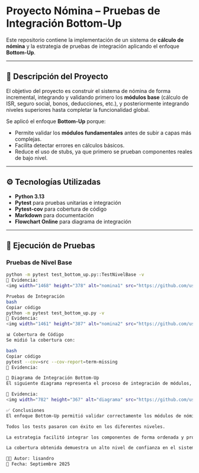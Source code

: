 # Proyecto Nómina – Pruebas de Integración Bottom-Up

Este repositorio contiene la implementación de un sistema de **cálculo de nómina** y la estrategia de pruebas de integración aplicando el enfoque **Bottom-Up**.

---

## 📌 Descripción del Proyecto
El objetivo del proyecto es construir el sistema de nómina de forma incremental, integrando y validando primero los **módulos base** (cálculo de ISR, seguro social, bonos, deducciones, etc.), y posteriormente integrando niveles superiores hasta completar la funcionalidad global.

Se aplicó el enfoque **Bottom-Up** porque:
- Permite validar los **módulos fundamentales** antes de subir a capas más complejas.
- Facilita detectar errores en cálculos básicos.
- Reduce el uso de stubs, ya que primero se prueban componentes reales de bajo nivel.

---

## ⚙️ Tecnologías Utilizadas
- **Python 3.13**
- **Pytest** para pruebas unitarias e integración
- **Pytest-cov** para cobertura de código
- **Markdown** para documentación
- **Flowchart Online** para diagrama de integración

---

## 🚀 Ejecución de Pruebas
### Pruebas de Nivel Base
```bash
python -m pytest test_bottom_up.py::TestNivelBase -v
📸 Evidencia:
<img width="1468" height="378" alt="nomina1" src="https://github.com/user-attachments/assets/519924e6-f812-4981-a5ec-df0a5369a0f9" />

Pruebas de Integración
bash
Copiar código
python -m pytest test_bottom_up.py -v
📸 Evidencia:
<img width="1461" height="387" alt="nomina2" src="https://github.com/user-attachments/assets/9b9272d2-bf40-4e2d-95a8-b57cd8461b51" />

📊 Cobertura de Código
Se midió la cobertura con:

bash
Copiar código
pytest --cov=src --cov-report=term-missing
📸 Evidencia:

🔗 Diagrama de Integración Bottom-Up
El siguiente diagrama representa el proceso de integración de módulos, comenzando desde los cálculos básicos (ISR, seguridad social, bonos, deducciones) hasta el módulo completo de nómina:

📸 Evidencia:
<img width="782" height="367" alt="diagrama" src="https://github.com/user-attachments/assets/7c07f5aa-f894-41f1-b58a-45d2d2176faa" />

✅ Conclusiones
El enfoque Bottom-Up permitió validar correctamente los módulos de nómina.

Todos los tests pasaron con éxito en los diferentes niveles.

La estrategia facilitó integrar los componentes de forma ordenada y progresiva.

La cobertura obtenida demuestra un alto nivel de confianza en el sistema implementado.

👨‍💻 Autor: lisandro
📅 Fecha: Septiembre 2025

